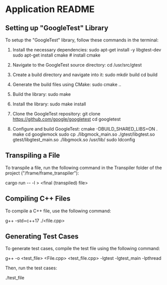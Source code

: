 # Application README

## Setting up "GoogleTest" Library

To setup the "GoogleTest" library, follow these commands in the terminal:

1. Install the necessary dependencies:
sudo apt-get install -y libgtest-dev
sudo apt-get install cmake # install cmake


2. Navigate to the GoogleTest source directory:
cd /usr/src/gtest


3. Create a build directory and navigate into it:
sudo mkdir build
cd build

4. Generate the build files using CMake:
sudo cmake ..

5. Build the library:
sudo make

6. Install the library:
sudo make install

7. Clone the GoogleTest repository:
git clone https://github.com/google/googletest
cd googletest

8. Configure and build GoogleTest:
cmake -DBUILD_SHARED_LIBS=ON .
make
cd googlemock
sudo cp ./libgmock_main.so ./gtest/libgtest.so gtest/libgtest_main.so ./libgmock.so /usr/lib/
sudo ldconfig


## Transpiling a File

To transpile a file, run the following command in the Transpiler folder of the project ("/frame/frame_transpiler"):

cargo run -- -l <Language> <frame file path> > <final (transpiled) file>


## Compiling C++ Files

To compile a C++ file, use the following command:

g++ -std=c++17 ./<file.cpp>


## Generating Test Cases

To generate test cases, compile the test file using the following command:

g++ -o <test_file> <File.cpp> <test_file.cpp> -lgtest -lgtest_main -lpthread

Then, run the test cases:

./test_file


